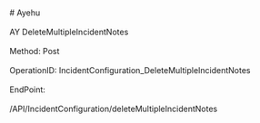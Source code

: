 <br>#     Ayehu</br>
<br>AY DeleteMultipleIncidentNotes</br>
<br>Method: Post</br>
<br>OperationID: IncidentConfiguration_DeleteMultipleIncidentNotes</br>
<br>EndPoint:</br>
<br>/API/IncidentConfiguration/deleteMultipleIncidentNotes</br>
